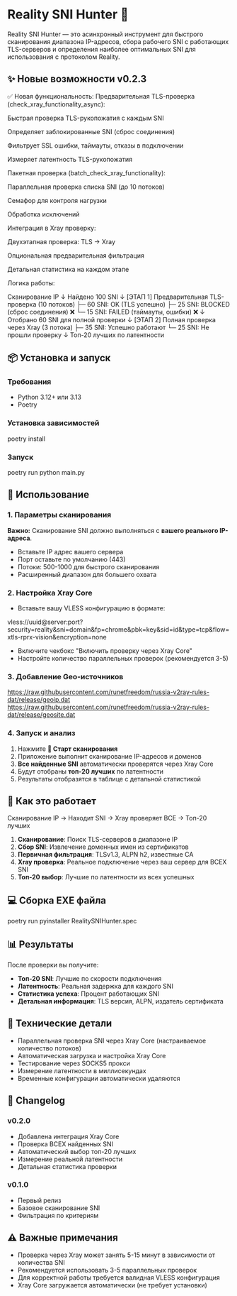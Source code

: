 # Reality SNI Hunter 🚀

Reality SNI Hunter — это асинхронный инструмент для быстрого сканирования диапазона IP-адресов, сбора рабочего SNI с работающих TLS-серверов и определения наиболее оптимальных SNI для использования с протоколом Reality.

## ✨ Новые возможности v0.2.3

✅ Новая функциональность:
Предварительная TLS-проверка (check_xray_functionality_async):

Быстрая проверка TLS-рукопожатия с каждым SNI

Определяет заблокированные SNI (сброс соединения)

Фильтрует SSL ошибки, таймауты, отказы в подключении

Измеряет латентность TLS-рукопожатия

Пакетная проверка (batch_check_xray_functionality):

Параллельная проверка списка SNI (до 10 потоков)

Семафор для контроля нагрузки

Обработка исключений

Интеграция в Xray проверку:

Двухэтапная проверка: TLS → Xray

Опциональная предварительная фильтрация

Детальная статистика на каждом этапе

Логика работы:

Сканирование IP
    ↓
Найдено 100 SNI
    ↓
[ЭТАП 1] Предварительная TLS-проверка (10 потоков)
    ├─ 60 SNI: OK (TLS успешно)
    ├─ 25 SNI: BLOCKED (сброс соединения) ❌
    └─ 15 SNI: FAILED (таймауты, ошибки) ❌
    ↓
Отобрано 60 SNI для полной проверки
    ↓
[ЭТАП 2] Полная проверка через Xray (3 потока)
    ├─ 35 SNI: Успешно работают
    └─ 25 SNI: Не прошли проверку
    ↓
Топ-20 лучших по латентности


## 📦 Установка и запуск

### Требования

- Python 3.12+ или 3.13
- Poetry

### Установка зависимостей

poetry install


### Запуск

poetry run python main.py


## 🚀 Использование

### 1. Параметры сканирования

**Важно:** Сканирование SNI должно выполняться с **вашего реального IP-адреса**.

- Вставьте IP адрес вашего сервера
- Порт оставьте по умолчанию (443)
- Потоки: 500-1000 для быстрого сканирования
- Расширенный диапазон для большего охвата

### 2. Настройка Xray Core

- Вставьте вашу VLESS конфигурацию в формате:

vless://uuid@server:port?security=reality&sni=domain&fp=chrome&pbk=key&sid=id&type=tcp&flow=xtls-rprx-vision&encryption=none

- Включите чекбокс "Включить проверку через Xray Core"
- Настройте количество параллельных проверок (рекомендуется 3-5)

### 3. Добавление Geo-источников

https://raw.githubusercontent.com/runetfreedom/russia-v2ray-rules-dat/release/geoip.dat
https://raw.githubusercontent.com/runetfreedom/russia-v2ray-rules-dat/release/geosite.dat


### 4. Запуск и анализ

1. Нажмите **🚀 Старт сканирования**
2. Приложение выполнит сканирование IP-адресов и доменов
3. **Все найденные SNI** автоматически проверятся через Xray Core
4. Будут отобраны **топ-20 лучших** по латентности
5. Результаты отобразятся в таблице с детальной статистикой

## 🎯 Как это работает

Сканирование IP → Находит SNI → Xray проверяет ВСЕ → Топ-20 лучших


1. **Сканирование**: Поиск TLS-серверов в диапазоне IP
2. **Сбор SNI**: Извлечение доменных имен из сертификатов
3. **Первичная фильтрация**: TLSv1.3, ALPN h2, известные CA
4. **Xray проверка**: Реальное подключение через ваш сервер для ВСЕХ SNI
5. **Топ-20 выбор**: Лучшие по латентности из всех успешных

## 💻 Сборка EXE файла

poetry run pyinstaller RealitySNIHunter.spec


## 📊 Результаты

После проверки вы получите:

- **Топ-20 SNI**: Лучшие по скорости подключения
- **Латентность**: Реальная задержка для каждого SNI
- **Статистика успеха**: Процент работающих SNI
- **Детальная информация**: TLS версия, ALPN, издатель сертификата

## 🔧 Технические детали

- Параллельная проверка SNI через Xray Core (настраиваемое количество потоков)
- Автоматическая загрузка и настройка Xray Core
- Тестирование через SOCKS5 прокси
- Измерение латентности в миллисекундах
- Временные конфигурации автоматически удаляются

## 📝 Changelog

### v0.2.0
- Добавлена интеграция Xray Core
- Проверка ВСЕХ найденных SNI
- Автоматический выбор топ-20 лучших
- Измерение реальной латентности
- Детальная статистика проверки

### v0.1.0
- Первый релиз
- Базовое сканирование SNI
- Фильтрация по критериям

## ⚠️ Важные примечания

- Проверка через Xray может занять 5-15 минут в зависимости от количества SNI
- Рекомендуется использовать 3-5 параллельных проверок
- Для корректной работы требуется валидная VLESS конфигурация
- Xray Core загружается автоматически (не требует установки)